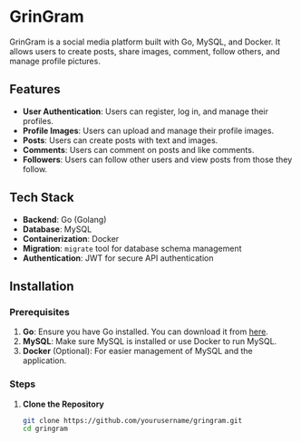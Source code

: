 # GrinGram

GrinGram is a social media platform built with Go, MySQL, and Docker. It allows users to create posts, share images, comment, follow others, and manage profile pictures.

## Features

- **User Authentication**: Users can register, log in, and manage their profiles.
- **Profile Images**: Users can upload and manage their profile images.
- **Posts**: Users can create posts with text and images.
- **Comments**: Users can comment on posts and like comments.
- **Followers**: Users can follow other users and view posts from those they follow.
  
## Tech Stack

- **Backend**: Go (Golang)
- **Database**: MySQL
- **Containerization**: Docker
- **Migration**: `migrate` tool for database schema management
- **Authentication**: JWT for secure API authentication

## Installation

### Prerequisites

1. **Go**: Ensure you have Go installed. You can download it from [here](https://golang.org/dl/).
2. **MySQL**: Make sure MySQL is installed or use Docker to run MySQL.
3. **Docker** (Optional): For easier management of MySQL and the application.

### Steps

1. **Clone the Repository**

   ```bash
   git clone https://github.com/yourusername/gringram.git
   cd gringram
